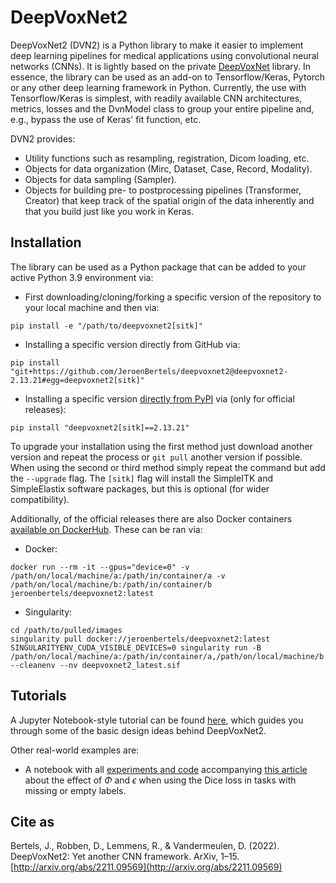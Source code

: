 # DeepVoxNet2
DeepVoxNet2 (DVN2) is a Python library to make it easier to implement deep learning pipelines for medical applications using convolutional neural networks (CNNs).
It is lightly based on the private [DeepVoxNet](https://github.com/JeroenBertels/deepvoxnet) library.
In essence, the library can be used as an add-on to Tensorflow/Keras, Pytorch or any other deep learning framework in Python.
Currently, the use with Tensorflow/Keras is simplest, with readily available CNN architectures, metrics, losses and the DvnModel class to group your entire pipeline and, e.g., bypass the use of Keras' fit function, etc.

DVN2 provides:
- Utility functions such as resampling, registration, Dicom loading, etc.
- Objects for data organization (Mirc, Dataset, Case, Record, Modality).
- Objects for data sampling (Sampler).
- Objects for building pre- to postprocessing pipelines (Transformer, Creator) that keep track of the spatial origin of the data inherently and that you build just like you work in Keras.

## Installation
The library can be used as a Python package that can be added to your active Python 3.9 environment via: 
- First downloading/cloning/forking a specific version of the repository to your local machine and then via: 
```
pip install -e "/path/to/deepvoxnet2[sitk]"
```
- Installing a specific version directly from GitHub via:
```
pip install "git+https://github.com/JeroenBertels/deepvoxnet2@deepvoxnet2-2.13.21#egg=deepvoxnet2[sitk]"
```
- Installing a specific version [directly from PyPI](https://pypi.org/project/deepvoxnet2/) via (only for official releases):
```
pip install "deepvoxnet2[sitk]==2.13.21"
```
To upgrade your installation using the first method just download another version and repeat the process or ```git pull``` another version if possible. When using the second or third method simply repeat the command but add the ```--upgrade``` flag.
The ```[sitk]``` flag will install the SimpleITK and SimpleElastix software packages, but this is optional (for wider compatibility).

Additionally, of the official releases there are also Docker containers [available on DockerHub](https://hub.docker.com/repository/docker/jeroenbertels/deepvoxnet2). These can be ran via:
- Docker:
```
docker run --rm -it --gpus="device=0" -v /path/on/local/machine/a:/path/in/container/a -v /path/on/local/machine/b:/path/in/container/b jeroenbertels/deepvoxnet2:latest
```
- Singularity:
```
cd /path/to/pulled/images
singularity pull docker://jeroenbertels/deepvoxnet2:latest
SINGULARITYENV_CUDA_VISIBLE_DEVICES=0 singularity run -B /path/on/local/machine/a:/path/in/container/a,/path/on/local/machine/b:/path/in/container/b  --cleanenv --nv deepvoxnet2_latest.sif
```

## Tutorials
A Jupyter Notebook-style tutorial can be found [here](https://github.com/JeroenBertels/deepvoxnet2/blob/main/demos/deepvoxnet2.ipynb), which guides you through some of the basic design ideas behind DeepVoxNet2.

Other real-world examples are:
- A notebook with all [experiments and code](https://github.com/JeroenBertels/dicegrad/blob/main/BRATS/howto.ipynb) accompanying [this article](https://arxiv.org/abs/2207.09521) about the effect of $\Phi$ and $\epsilon$ when using the Dice loss in tasks with missing or empty labels.

[//]: # (## Acknowledgements)

[//]: # (Jeroen Bertels is part of [NEXIS]&#40;https://www.nexis-project.eu&#41;, a project that has received funding from the European Union's Horizon 2020 Research and Innovation Programme.)
## Cite as
Bertels, J., Robben, D., Lemmens, R., & Vandermeulen, D. (2022). DeepVoxNet2: Yet another CNN framework. ArXiv, 1–15. [http://arxiv.org/abs/2211.09569](http://arxiv.org/abs/2211.09569)